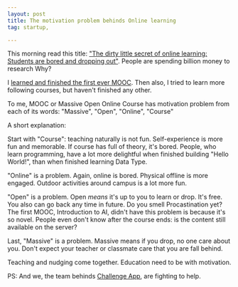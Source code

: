 ```yaml
---
layout: post
title: The motivation problem behinds Online learning
tag: startup,

---
```


This morning read this title: ["The dirty little secret of online learning: Students are bored and dropping out"](http://qz.com/65408/the-dirty-little-secret-of-online-learning-students-are-bored-and-dropping-out/). People are spending billion money to research Why?

I [learned and finished the first ever MOOC](http://kong.vn/ai-class-160k-students/). Then also, I tried to learn more following courses, but haven't finished any other.

To me, MOOC or Massive Open Online Course has motivation problem from each of its words: "Massive", "Open", "Online", "Course"

A short explanation:

Start with "Course": teaching naturally is not fun. Self-experience is more fun and memorable. If course has full of theory, it's bored. People, who learn programming, have a lot more delightful when finished building "Hello World!", than when finished learning Data Type.

"Online" is a problem. Again, online is bored. Physical offline is more engaged. Outdoor activities around campus is a lot more fun.

"Open" is a problem. Open _means_ it's up to you to learn or drop. It's free. You also can go back any time in future. Do you smell Procastination yet? The  first MOOC, Introduction to AI, didn't have this problem is because it's so novel. People even don't know after the course ends: is the content still available on the server?

Last, "Massive" is a problem. Massive means if you drop, no one care about you. Don't expect your teacher or classmate care that you are fall behind.

Teaching and nudging come together. Education need to be with motivation.

PS: And we, the team behinds [Challenge App](https://www.facebook.com/appcenter/challenge-app), are fighting to help.